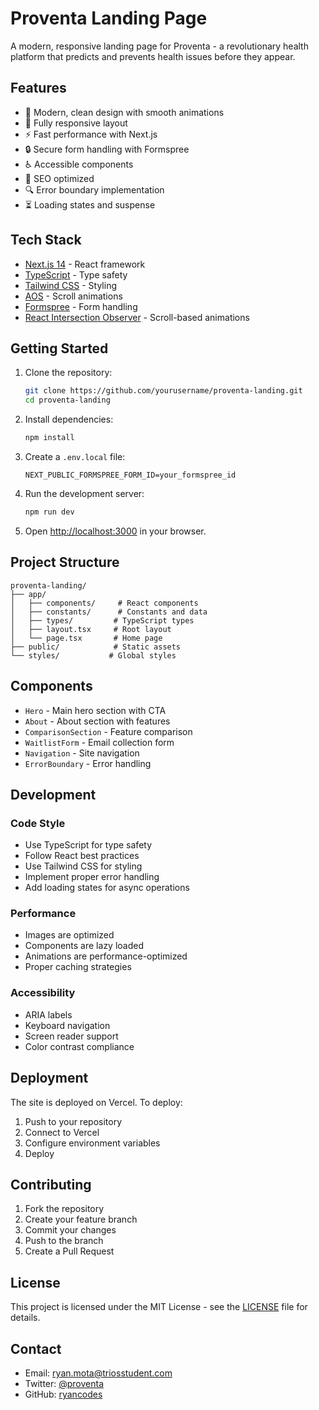 # Proventa Landing Page

A modern, responsive landing page for Proventa - a revolutionary health platform that predicts and prevents health issues before they appear.

## Features

- 🎨 Modern, clean design with smooth animations
- 📱 Fully responsive layout
- ⚡ Fast performance with Next.js
- 🔒 Secure form handling with Formspree
- ♿ Accessible components
- 🎯 SEO optimized
- 🔍 Error boundary implementation
- ⏳ Loading states and suspense

## Tech Stack

- [Next.js 14](https://nextjs.org/) - React framework
- [TypeScript](https://www.typescriptlang.org/) - Type safety
- [Tailwind CSS](https://tailwindcss.com/) - Styling
- [AOS](https://michalsnik.github.io/aos/) - Scroll animations
- [Formspree](https://formspree.io/) - Form handling
- [React Intersection Observer](https://react-intersection-observer.vercel.app/) - Scroll-based animations

## Getting Started

1. Clone the repository:
   ```bash
   git clone https://github.com/yourusername/proventa-landing.git
   cd proventa-landing
   ```

2. Install dependencies:
   ```bash
   npm install
   ```

3. Create a `.env.local` file:
   ```
   NEXT_PUBLIC_FORMSPREE_FORM_ID=your_formspree_id
   ```

4. Run the development server:
   ```bash
   npm run dev
   ```

5. Open [http://localhost:3000](http://localhost:3000) in your browser.

## Project Structure

```
proventa-landing/
├── app/
│   ├── components/     # React components
│   ├── constants/      # Constants and data
│   ├── types/         # TypeScript types
│   ├── layout.tsx     # Root layout
│   └── page.tsx       # Home page
├── public/            # Static assets
└── styles/           # Global styles
```

## Components

- `Hero` - Main hero section with CTA
- `About` - About section with features
- `ComparisonSection` - Feature comparison
- `WaitlistForm` - Email collection form
- `Navigation` - Site navigation
- `ErrorBoundary` - Error handling

## Development

### Code Style

- Use TypeScript for type safety
- Follow React best practices
- Use Tailwind CSS for styling
- Implement proper error handling
- Add loading states for async operations

### Performance

- Images are optimized
- Components are lazy loaded
- Animations are performance-optimized
- Proper caching strategies

### Accessibility

- ARIA labels
- Keyboard navigation
- Screen reader support
- Color contrast compliance

## Deployment

The site is deployed on Vercel. To deploy:

1. Push to your repository
2. Connect to Vercel
3. Configure environment variables
4. Deploy

## Contributing

1. Fork the repository
2. Create your feature branch
3. Commit your changes
4. Push to the branch
5. Create a Pull Request

## License

This project is licensed under the MIT License - see the [LICENSE](LICENSE) file for details.

## Contact

- Email: ryan.mota@triosstudent.com
- Twitter: [@proventa](https://twitter.com/proventa)
- GitHub: [ryancodes](https://github.com/ryancodes)
